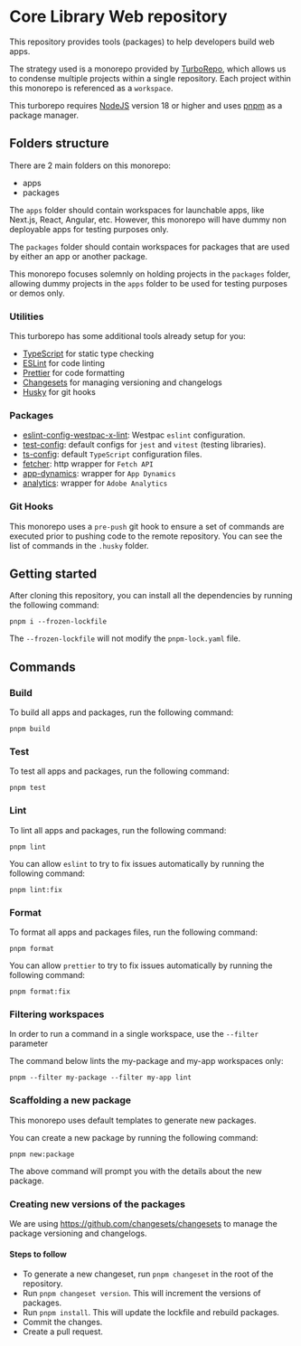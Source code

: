 # Core Library Web repository

This repository provides tools (packages) to help developers build web apps.

The strategy used is a monorepo provided by [TurboRepo](https://turbo.build/repo), which allows us to condense multiple projects within a single repository. Each project within this monorepo is referenced as a `workspace`.

This turborepo requires [NodeJS](https://nodejs.org/) version 18 or higher and uses [pnpm](https://pnpm.io) as a package manager.

## Folders structure

There are 2 main folders on this monorepo:

- apps
- packages

The `apps` folder should contain workspaces for launchable apps, like Next.js, React, Angular, etc. However, this monorepo will have dummy non deployable apps for testing purposes only.

The `packages` folder should contain workspaces for packages that are used by either an app or another package.

This monorepo focuses solemnly on holding projects in the `packages` folder, allowing dummy projects in the `apps` folder to be used for testing purposes or demos only.

### Utilities

This turborepo has some additional tools already setup for you:

- [TypeScript](https://www.typescriptlang.org/) for static type checking
- [ESLint](https://eslint.org/) for code linting
- [Prettier](https://prettier.io) for code formatting
- [Changesets](https://github.com/changesets/changesets/tree/main#readme) for managing versioning and changelogs
- [Husky](https://typicode.github.io/husky/) for git hooks

### Packages

- [eslint-config-westpac-x-lint](packages/eslint-config-westpac-x-lint/README.md): Westpac `eslint` configuration.
- [test-config](packages/test-config/README.md): default configs for `jest` and `vitest` (testing libraries).
- [ts-config](packages/ts-config/README.md): default `TypeScript` configuration files.
- [fetcher](packages/fetcher/README.md): http wrapper for `Fetch API`
- [app-dynamics](packages/app-dynamics/README.md): wrapper for `App Dynamics`
- [analytics](packages/analytics/README.md): wrapper for `Adobe Analytics`

### Git Hooks

This monorepo uses a `pre-push` git hook to ensure a set of commands are executed prior to pushing code to the remote repository. You can see the list of commands in the `.husky` folder.

## Getting started

After cloning this repository, you can install all the dependencies by running the following command:

```
pnpm i --frozen-lockfile
```

The `--frozen-lockfile` will not modify the `pnpm-lock.yaml` file.

## Commands

### Build

To build all apps and packages, run the following command:

```
pnpm build
```

### Test

To test all apps and packages, run the following command:

```
pnpm test
```

### Lint

To lint all apps and packages, run the following command:

```
pnpm lint
```

You can allow `eslint` to try to fix issues automatically by running the following command:

```
pnpm lint:fix
```

### Format

To format all apps and packages files, run the following command:

```
pnpm format
```

You can allow `prettier` to try to fix issues automatically by running the following command:

```
pnpm format:fix
```

### Filtering workspaces

In order to run a command in a single workspace, use the `--filter` parameter

The command below lints the my-package and my-app workspaces only:

```
pnpm --filter my-package --filter my-app lint
```

### Scaffolding a new package

This monorepo uses default templates to generate new packages.

You can create a new package by running the following command:

```
pnpm new:package
```

The above command will prompt you with the details about the new package.

### Creating new versions of the packages

We are using https://github.com/changesets/changesets to manage the package versioning and changelogs.

#### Steps to follow

- To generate a new changeset, run `pnpm changeset` in the root of the repository.
- Run `pnpm changeset version`. This will increment the versions of packages.
- Run `pnpm install`. This will update the lockfile and rebuild packages.
- Commit the changes.
- Create a pull request.
